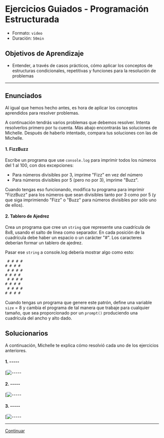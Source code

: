 # Ejercicios Guiados - Programación Estructurada
- Formato: `video`
- Duración: `50min`

## Objetivos de Aprendizaje

- Entender, a través de casos prácticos, cómo aplicar los conceptos de estructuras condicionales, repetitivas y funciones para la resolución de problemas

***

## Enunciados

Al igual que hemos hecho antes, es hora de aplicar los conceptos aprendidos para resolver problemas.

A continuación tendrás varios problemas que debemos resolver. Intenta resolverlos primero por tu cuenta. Más abajo encontrarás las soluciones de Michelle. Después de haberlo intentado, compara tus soluciones con las de Michelle.   

#### 1. FizzBuzz

Escribe un programa que use `console.log` para imprimir todos los números del 1 al 100, con dos excepciones:
- Para números divisibles por 3, imprime "Fizz" en vez del número
- Para números divisibles por 5 (pero no por 3), imprime "Buzz".

Cuando tengas eso funcionando, modifica tu programa para imprimir "FizzBuzz" para los números que sean divisibles tanto por 3 como por 5 (y que siga imprimiendo "Fizz" o "Buzz" para números divisibles por sólo uno de ellos).

#### 2. Tablero de Ajedrez

Crea un programa que cree un `string` que represente una cuadrícula de 8x8, usando el salto de línea como separador. En cada posición de la cuadrícula debe haber un espacio o un carácter "#". Los caracteres deberían formar un tablero de ajedrez.

Pasar ese `string` a console.log debería mostrar algo como esto:

```js
 # # # #
# # # #
 # # # #
# # # #
 # # # #
# # # #
 # # # #
# # # #
```

Cuando tengas un programa que genere este patrón, define una variable `size` = 8 y cambia el programa de tal manera que trabaje para cualquier tamaño, que sea proporcionado por un `prompt()` produciendo una cuadrícula del ancho y alto dado.


## Solucionarios

A continuación, Michelle te explica cómo resolvió cada uno de los ejercicios anteriores.  

#### 1. -----

[![-----]()

#### 2. -----

[![-----]()

#### 3. -----

[![-----]()
***

[Continuar](05-ayudantia-program-structure.md)

